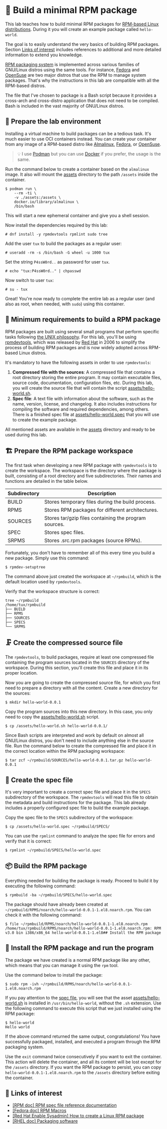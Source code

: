 # 🧭 Build a minimal RPM package

This lab teaches how to build minimal RPM packages for [RPM-based Linux distributions](https://en.wikipedia.org/wiki/Category:RPM-based_Linux_distributions). During it you will create an example package called `hello-world`.

The goal is to easily understand the very basics of building RPM packages. Section [Links of interest](#links-of-interest) includes references to additional and more detailed information to extend you knowledge.

[RPM packaging system](https://rpm.org/) is implemented across various families of GNU/Linux distros using the same tools. For instance, [Fedora](https://www.fedoraproject.org/) and [OpenSuse](https://www.opensuse.org/) are two major distros that use the RPM to manage system packages. That's why the instructions in this lab are compatible with all the RPM-based distros.

The file that I've chosen to package is a Bash script because it provides a cross-arch and cross-distro application that does not need to be compiled. Bash is included in the vast majority of GNU/Linux distros.

## 🧪 Prepare the lab environment

Installing a virtual machine to build packages can be a tedious task. It's much easier to use OCI containers instead. You can create your container from any image of a RPM-based distro like [Almalinux](https://hub.docker.com/_/almalinux), [Fedora](https://registry.fedoraproject.org/repo/fedora/tags/), or [OpenSuse](https://registry.opensuse.org/cgi-bin/cooverview?srch_term=project%3D%5EopenSUSE%3AContainers%3A+container%3D%5Eopensuse%2Fleap%24).

> 💡 I use [Podman](https://podman.io/) but you can use [Docker](https://www.docker.com/) if you prefer, the usage is the same.

Run the command below to create a container based on the `almalinux` image. It also will mount the [assets](assets) directory to the path `/assets` inside the container.

```
$ podman run \
    --rm -ti \
    -v ./assets:/assets \
    docker.io/library/almalinux \
    /bin/bash
```

This will start a new ephemeral container and give you a shell session.

Now install the dependencies required by this lab:

```
# dnf install -y rpmdevtools rpmlint sudo tree
```

Add the user `tux` to build the packages as a regular user:

```
# useradd -rm -s /bin/bash -G wheel -u 1000 tux
```

Set the string `P4ssW0rd..` as password for user `tux`.

```
# echo "tux:P4ssW0rd.." | chpasswd
```

Now switch to user `tux`:

```
# su - tux
```

Great! You're now ready to complete the entire lab as a regular user (and also as root, when needed, with `sudo`) using this container.

## 🛂 Minimum requirements to build a RPM package

RPM packages are built using several small programs that perform specific tasks following [the UNIX philosophy](https://en.wikipedia.org/wiki/Unix_philosophy). For this lab, you'll be using [rpmdevtools](https://fedoraproject.org/wiki/Rpmdevtools), which was released by [Red Hat](https://www.redhat.com/) in 2006 to simplify the process of building RPM packages and is now widely adopted across RPM-based Linux distros.

It's mandatory to have the following assets in order to use `rpmdevtools`:

1. **Compressed file with the sources**: A compressed file that contains a root directory storing the entire program. It may contain executable files, source code, documentation, configuration files, etc. During this lab, you will create the source file that will contain the script [assets/hello-world.sh](assets/hello-world.sh).
2. **Spec file**: A text file with information about the software, such as the name, version, license, and changelog. It also includes instructions for compiling the software and required dependencies, among others. There is a finished spec file at [assets/hello-world.spec](assets/hello-world.spec) that you will use to create the example package.

All mentioned assets are available in the [assets](assets) directory and ready to be used during this lab.

## 🏗️ Prepare the RPM package workspace

The first task when developing a new RPM package with `rpmdevtools` is to create the workspace. The workspace is the directory where the package is built, consisting of a root directory and five subdirectories. Their names and functions are detailed in the table below.

| Subdirectory | Description                                           |
| ------------ | ----------------------------------------------------- |
| BUILD        | Stores temporary files during the build process.      |
| RPMS         | Stores RPM packages for different architectures.      |
| SOURCES      | Stores tar/gzip files containing the program sources. |
| SPEC         | Stores spec files.                                    |
| SRPMS        | Stores .src.rpm packages (source RPMs).               |

Fortunately, you don't have to remember all of this every time you build a new package. Simply use this command:

```
$ rpmdev-setuptree
```

The command above just created the workspace at `~/rpmbuild`, which is the default location used by `rpmdevtools`.

Verify that the workspace structure is correct:

```
tree ~/rpmbuild
/home/tux/rpmbuild
├── BUILD
├── RPMS
├── SOURCES
├── SPECS
└── SRPMS
```

## 🗜️ Create the compressed source file

The `rpmdevtools`, to build packages, require at least one compressed file containing the program sources located in the `SOURCES` directory of the workspace. During this section, you'll create this file and place it in its proper location.

Now you are going to create the compressed source file, for which you first need to prepare a directory with all the content. Create a new directory for the sources:

```
$ mkdir hello-world-0.0.1
```

Copy the program sources into this new directory. In this case, you only need to copy the [assets/hello-world.sh](assets/hello-world.sh) script.

```
$ cp /assets/hello-world.sh hello-world-0.0.1/
```

Since Bash scripts are interpreted and work by default on almost all GNU/Linux distros, you don't need to include anything else in the source file. Run the command below to create the compressed file and place it in the correct location within the RPM packaging workspace:

```
$ tar zcf ~/rpmbuild/SOURCES/hello-world-0.0.1.tar.gz hello-world-0.0.1
```

## 📝 Create the spec file

It's very important to create a correct spec file and place it in the `SPECS` subdirectory of the workspace. The `rpmdevtools` will read this file to obtain the metadata and build instructions for the package. This lab already includes a properly configured spec file to build the example package.

Copy the spec file to the `SPECS` subdirectory of the workspace:

```
$ cp /assets/hello-world.spec ~/rpmbuild/SPECS/
```

You can use the `rpmlint` command to analyze the spec file for errors and verify that it is correct:

```shell
$ rpmlint ~/rpmbuild/SPECS/hello-world.spec
```

## 📦 Build the RPM package

Everything needed for building the package is ready. Proceed to build it by executing the following command:

```
$ rpmbuild -ba ~/rpmbuild/SPECS/hello-world.spec
```

The package should have already been created at `~/rpmbuild/RPMS/noarch/hello-world-0.0.1-1.el8.noarch.rpm`. You can check it with the following command:

```
$ file ~/rpmbuild/RPMS/noarch/hello-world-0.0.1-1.el8.noarch.rpm
/home/tux/rpmbuild/RPMS/noarch/hello-world-0.0.1-1.el8.noarch.rpm: RPM v3.0 bin i386/x86_64 hello-world-0.0.1-1.el8## Install the RPM package
```

## 🚀 Install the RPM package and run the program

The package we have created is a normal RPM package like any other, which means that you can manage it using the `rpm` tool.

Use the command below to install the package:

```
$ sudo rpm -ivh ~/rpmbuild/RPMS/noarch/hello-world-0.0.1-1.el8.noarch.rpm
```

If you pay attention to the [spec file](assets/hello-world.spec), you will see that the asset [assets/hello-world.sh](assets/hello-world.sh) is installed in `/usr/bin/hello-world`, without the `.sh` extension. Use the following command to execute this script that we just installed using the RPM package:

```
$ hello-world
Hello world
```

If the above command returned the same output, congratulations! You have successfully packaged, installed, and executed a program through the RPM packaging system.

Use the `exit` command twice consecutively if you want to exit the container. This action will delete the container, and all its content will be lost except for the `/assets` directory. If you want the RPM package to persist, you can copy `hello-world-0.0.1-1.el8.noarch.rpm` to the `/assets` directory before exiting the container.

## 🔗 Links of interest

* [[RPM doc] RPM spec file reference documentation](https://rpm-software-management.github.io/rpm/manual/spec.html)
* [[Fedora doc] RPM Macros](https://docs.fedoraproject.org/en-US/packaging-guidelines/RPMMacros/)
* [[Red Hat Enable Sysadmin] How to create a Linux RPM package](https://www.redhat.com/sysadmin/create-rpm-package)
* [[RHEL doc] Packaging software](https://access.redhat.com/documentation/en-us/red_hat_enterprise_linux/9/html-single/packaging_and_distributing_software/index#packaging-software_packaging-and-distributing-software)
